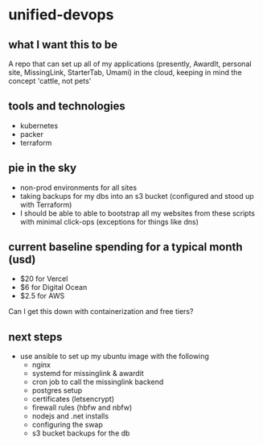 # unified-devops

## what I want this to be

A repo that can set up all of my applications (presently, AwardIt, personal site, MissingLink, StarterTab, Umami) in the cloud, keeping in mind the concept 'cattle, not pets'

## tools and technologies

- kubernetes
- packer
- terraform

## pie in the sky

- non-prod environments for all sites
- taking backups for my dbs into an s3 bucket (configured and stood up with Terraform)
- I should be able to able to bootstrap all my websites from these scripts with minimal click-ops (exceptions for things like dns)

## current baseline spending for a typical month (usd)

- $20 for Vercel
- $6 for Digital Ocean
- $2.5 for AWS

Can I get this down with containerization and free tiers? 

## next steps

- use ansible to set up my ubuntu image with the following
  - nginx
  - systemd for missinglink & awardit
  - cron job to call the missinglink backend
  - postgres setup
  - certificates (letsencrypt)
  - firewall rules (hbfw and nbfw)
  - nodejs and .net installs
  - configuring the swap
  - s3 bucket backups for the db